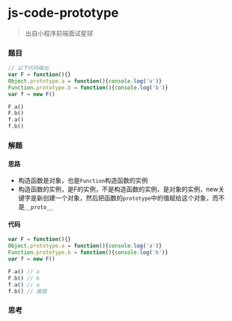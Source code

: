 # js-code-prototype

> 出自小程序前端面试星球

### 题目

```javascript
// 以下代码输出
var F = function(){}
Object.prototype.a = function(){console.log('a')}
Function.prototype.b = function(){console.log('b')}
var f = new F()

F.a()
F.b()
f.a()
f.b()
```



### 解题

#### 思路

* 构造函数是对象，也是`Function`构造函数的实例
* 构造函数的实例，是F的实例，不是构造函数的实例，是对象的实例，new关键字是新创建一个对象，然后把函数的`prototype`中的值赋给这个对象，而不是`__proto__`

#### 代码

```javascript
var F = function(){}
Object.prototype.a = function(){console.log('a')}
Function.prototype.b = function(){console.log('b')}
var f = new F()

F.a() // a
F.b() // b
f.a() // a
f.b() // 报错
```



### 思考

